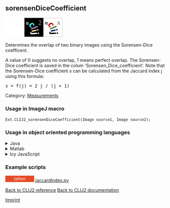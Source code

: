 ## sorensenDiceCoefficient
<img src="images/mini_empty_logo.png"/><img src="images/mini_clij2_logo.png"/><img src="images/mini_clijx_logo.png"/>

Determines the overlap of two binary images using the Sorensen-Dice coefficent. 

A value of 0 suggests no overlap, 1 means perfect overlap.
The Sorensen-Dice coefficient is saved in the colum 'Sorensen_Dice_coefficient'.
Note that the Sorensen-Dice coefficient s can be calculated from the Jaccard index j using this formula:
<pre>s = f(j) = 2 j / (j + 1)</pre>

Category: [Measurements](https://clij.github.io/clij2-docs/reference__measurement)

### Usage in ImageJ macro
```
Ext.CLIJ2_sorensenDiceCoefficient(Image source1, Image source2);
```


### Usage in object oriented programming languages



<details>

<summary>
Java
</summary>
<pre class="highlight">// init CLIJ and GPU
import net.haesleinhuepf.clij2.CLIJ2;
import net.haesleinhuepf.clij.clearcl.ClearCLBuffer;
CLIJ2 clij2 = CLIJ2.getInstance();

// get input parameters
ClearCLBuffer source1 = clij2.push(source1ImagePlus);
ClearCLBuffer source2 = clij2.push(source2ImagePlus);
</pre>

<pre class="highlight">
// Execute operation on GPU
double resultSorensenDiceCoefficient = clij2.sorensenDiceCoefficient(source1, source2);
</pre>

<pre class="highlight">
// show result
System.out.println(resultSorensenDiceCoefficient);

// cleanup memory on GPU
clij2.release(source1);
clij2.release(source2);
</pre>

</details>



<details>

<summary>
Matlab
</summary>
<pre class="highlight">% init CLIJ and GPU
clij2 = init_clatlab();

% get input parameters
source1 = clij2.pushMat(source1_matrix);
source2 = clij2.pushMat(source2_matrix);
</pre>

<pre class="highlight">
% Execute operation on GPU
double resultSorensenDiceCoefficient = clij2.sorensenDiceCoefficient(source1, source2);
</pre>

<pre class="highlight">
% show result
System.out.println(resultSorensenDiceCoefficient);

% cleanup memory on GPU
clij2.release(source1);
clij2.release(source2);
</pre>

</details>



<details>

<summary>
Icy JavaScript
</summary>
<pre class="highlight">// init CLIJ and GPU
importClass(net.haesleinhuepf.clicy.CLICY);
importClass(Packages.icy.main.Icy);

clij2 = CLICY.getInstance();

// get input parameters
source1_sequence = getSequence();
source1 = clij2.pushSequence(source1_sequence);
source2_sequence = getSequence();
source2 = clij2.pushSequence(source2_sequence);
</pre>

<pre class="highlight">
// Execute operation on GPU
double resultSorensenDiceCoefficient = clij2.sorensenDiceCoefficient(source1, source2);
</pre>

<pre class="highlight">
// show result
System.out.println(resultSorensenDiceCoefficient);

// cleanup memory on GPU
clij2.release(source1);
clij2.release(source2);
</pre>

</details>





### Example scripts
<a href="https://github.com/clij/clij2-docs/blob/master/src/main/jython/jaccardIndex.py"><img src="images/language_jython.png" height="20"/></a> [jaccardIndex.py](https://github.com/clij/clij2-docs/blob/master/src/main/jython/jaccardIndex.py)  


[Back to CLIJ2 reference](https://clij.github.io/clij2-docs/reference)
[Back to CLIJ2 documentation](https://clij.github.io/clij2-docs)

[Imprint](https://clij.github.io/imprint)
